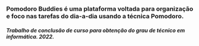 ### Pomodoro Buddies é uma plataforma voltada para organização e foco nas tarefas do dia-a-dia usando a técnica Pomodoro.
##### Trabalho de conclusão de curso para obtenção do grau de técnico em informática. 2022. 
